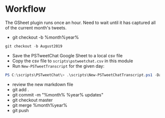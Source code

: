 # Workflow

The GSheet plugin runs once an hour. Need to wait until it has captured all of the current month's tweets.

+ git checkout -b %month%year%

```powershell
git checkout -b August2019
```

+ Save the PSTweetChat Google Sheet to a local csv file
+ Copy the csv file to `scripts\pstweetchat.csv` in this module
+ Run `New-PSTweetTranscript` for the given day:

```powershell
PS C:\scripts\PSTweetChat\> .\scripts\New-PSTweetChatTranscript.ps1 -Date "8/2/2019"
```

+ review the new markdown file
+ git add .
+ git commit -m "%month% %year% updates"
+ git checkout master
+ git merge %month%year%
+ git push
